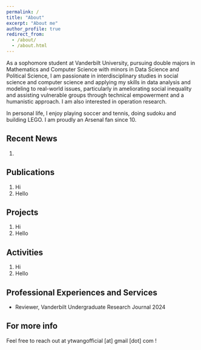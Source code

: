 ```yaml
---
permalink: /
title: "About"
excerpt: "About me"
author_profile: true
redirect_from: 
  - /about/
  - /about.html
---
```


As a sophomore student at Vanderbilt University, pursuing double majors in Mathematics and Computer Science with minors in Data Science and Political Science, I am passionate in interdisciplinary studies in social science and computer science and applying my skills in data analysis and modeling to real-world issues, particularly in ameliorating social inequality and assisting vulnerable groups through technical empowerment and a humanistic approach. I am also interested in operation research.

In personal life, I enjoy playing soccer and tennis, doing sudoku and building LEGO. I am proudly an Arsenal fan since 10.



Recent News
------
1. 


Publications
------
1. Hi
2. Hello


Projects
------
1. Hi
2. Hello

Activities
------
1. Hi
2. Hello

Professional Experiences and Services
------
* Reviewer, Vanderbilt Undergraduate Research Journal 2024


For more info
------
Feel free to reach out at ytwangofficial [at] gmail [dot] com !
